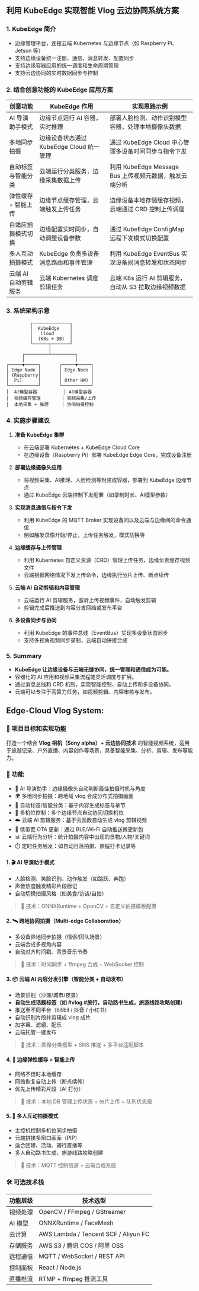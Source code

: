## 利用 KubeEdge 实现智能 Vlog 云边协同系统方案

### 1. KubeEdge 简介

- 边缘管理平台，连接云端 Kubernetes 与边缘节点（如 Raspberry Pi、Jetson 等）
- 支持边缘设备统一注册、通信、消息转发、配置同步
- 支持边缘容器应用的统一调度和生命周期管理
- 支持云边协同的实时数据同步与控制


### 2. 结合创意功能的 KubeEdge 应用方案

| 创意功能                | KubeEdge 作用                        | 实现思路示例                             |
|-------------------------|-----------------------------------|----------------------------------------|
| AI 导演助手模式          | 边缘节点运行 AI 容器，实时推理      | 部署人脸检测、动作识别模型容器，处理本地摄像头数据 |
| 多地同步拍摄             | 边缘设备状态通过 KubeEdge Cloud 统一管理 | 通过 KubeEdge Cloud 中心管理多设备时间同步与指令下发 |
| 自动标签与智能分类        | 云端运行分类服务，边缘采集数据上传    | 利用 KubeEdge Message Bus 上传视频元数据，触发云端分析 |
| 弹性缓存 + 智能上传       | 边缘节点缓存管理，云端触发上传任务    | 边缘设备本地存储缓存视频，云端通过 CRD 控制上传调度 |
| 自适应拍摄模式切换       | 边缘配置实时同步，自动调整设备参数    | 通过 KubeEdge ConfigMap 远程下发模式切换配置           |
| 多人互动拍摄模式         | KubeEdge 负责多设备消息路由和事件管理 | 利用 KubeEdge EventBus 实现设备间消息转发和状态同步     |
| 云端 AI 自动剪辑服务     | 云端 Kubernetes 调度剪辑任务         | 云端 K8s 运行 AI 剪辑服务，自动从 S3 拉取边缘视频数据  |


### 3. 系统架构示意

             ┌──────────────┐
             │  KubeEdge    │
             │   Cloud      │
             │  (K8s + DB)  │
             └──────┬───────┘
                    │
          ┌─────────┴─────────┐
          │                   │
    ┌─────▼─────┐       ┌─────▼─────┐
    │ Edge Node │       │ Edge Node │
    │ (Raspberry│       │           │
    │  Pi)      │       │ Other HW) │
    └───────────┘       └───────────┘
    │  AI模型容器          │ AI模型容器
    │  视频缓存管理        │ 视频采集/上传
    │  本地采集 + 推理     │ 协同拍摄控制


### 4. 实施步骤建议

1. **准备 KubeEdge 集群**

   - 在云端部署 Kubernetes + KubeEdge Cloud Core
   - 在边缘设备（Raspberry Pi）部署 KubeEdge Edge Core，完成设备注册

2. **部署边缘摄像头应用**

   - 将视频采集、AI推理、人脸检测等封装成容器，部署到 KubeEdge 边缘节点
   - 通过 KubeEdge 云端控制下发配置（如录制时长、AI模型参数）

3. **实现消息通信与指令下发**

   - 利用 KubeEdge 的 MQTT Broker 实现设备间以及云端与边缘间的命令通信
   - 例如触发录像开始/停止，上传任务触发，模式切换等

4. **边缘缓存与上传管理**

   - 利用 Kubernetes 自定义资源（CRD）管理上传任务，边缘负责缓存视频文件
   - 云端根据网络情况下发上传命令，边缘执行分片上传、断点续传

5. **云端 AI 自动剪辑和内容管理**

   - 云端运行 AI 剪辑服务，监听上传视频事件，自动触发剪辑
   - 剪辑完成后推送到内容分发网络或发布平台

6. **多设备同步与协同**

   - 利用 KubeEdge 的事件总线（EventBus）实现多设备状态同步
   - 支持多视角视频同步录制，云端自动拼接合成

### 5. Summary

- **KubeEdge 让边缘设备与云端无缝协同，统一管理和通信成为可能。**
- 容器化的 AI 应用和视频采集流程能灵活调度与扩展。
- 通过消息总线和 CRD 机制，实现智能控制、自动上传和多设备协同。
- 云端可以专注于高算力任务，如视频剪辑、内容审核与发布。

## Edge-Cloud Vlog System: 

### 🧭 项目目标和实现功能

打造一个结合 **Vlog 相机（Sony alpha）+ 云边协同技术** 的智能视频系统，适用于旅游记录、户外直播、内容创作等场景，具备智能采集、分析、剪辑、发布等能力。

### 🎨 功能
- 🤖 AI 导演助手：边缘摄像头自动判断最佳拍摄时机与角度
- 🌍 多地同步拍摄：跨地域 vlog 合成分布式拍摄画面
- 🧠 自动标签/智能分类：基于内容生成标签与章节
- 🎥 多机位控制：多个边缘节点自动协同切换机位
- ☁️ 云端 AI 剪辑服务：基于云函数自动生成 vlog 剪辑视频
- 📱 低带宽 OTA 更新：通过 BLE/Wi-Fi 自动推送微更新包
- 📊 云端行为分析：统计拍摄内容中出现的景物/人物/关键词
- ⏱️ 定时任务触发：如自动日落拍摄、旅程打卡记录等

#### 1. 🎬 AI 导演助手模式

- 人脸检测、笑脸识别、动作触发（如跳跃、奔跑）
- 声音热度触发精彩片段标记
- 自动切换拍摄风格（如美食/访谈/自拍）
> 📌 技术：ONNXRuntime + OpenCV + 自定义拍摄模板配置

#### 2. 🛰️ 跨地协同拍摄（Multi-edge Collaboration）

- 多设备异地同步拍摄（情侣/团队场景）
- 云端合成多视角内容
- 自动对齐时间戳、背景音乐节奏
> 📌 技术：时间同步 + ffmpeg 合成 + WebSocket 控制

#### 3. 📦 云端 AI 内容分发引擎（智能分类 + 自动发布）

- 场景识别（沙滩/城市/夜景）
- **自动生成话题标签（如 #vlog #旅行，自动路书生成，旅游线路攻略创建）**
- 推送至不同平台（bilibil / 抖音 / 小红书）
- 自动识别片段并剪辑成 vlog 成片
- 加字幕、滤镜、配乐
- 云端托管一键发布
> 📌 技术：图像分类模型 + SNS 推送 + 多平台适配脚本

#### 4. 🔀 边缘弹性缓存 + 智能上传

- 网络不佳时本地缓存
- 网络恢复自动上传（断点续传）
- 优先上传精彩片段（AI 打分）
> 📌 技术：本地 DB 管理上传状态 + 分片上传 + 队列优先级

#### 5. 🤝 多人互动拍摄模式

- 主控机控制多机位同步拍摄
- 云端拼接多窗口画面（PIP）
- 适合团建、活动、骑行直播等
- 多人自动路书生成，旅游线路攻略创建
> 📌 技术：MQTT 控制信道 + 云端合成系统

### 🛠️ 可选技术栈

| 功能层级 | 技术选型 |
|----------|----------|
| 视频处理 | OpenCV / FFmpeg / GStreamer |
| AI 模型 | ONNXRuntime / FaceMesh |
| 云计算 | AWS Lambda / Tencent SCF / Aliyun FC |
| 存储服务 | AWS S3 / 腾讯 COS / 阿里 OSS |
| 远程通信 | MQTT / WebSocket / REST API |
| 控制面板 | React / Node.js |
| 直播推流 | RTMP + ffmpeg 推流工具 |

